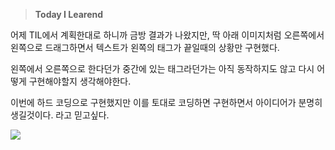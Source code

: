 > **Today I Learend**

어제 TIL에서 계획한대로 하니까 금방 결과가 나왔지만, 딱 아래 이미지처럼 오른쪽에서 왼쪽으로 드래그하면서 텍스트가 왼쪽의 태그가 끝일때의 상황만 구현했다.

왼쪽에서 오른쪽으로 한다던가 중간에 있는 태그라던가는 아직 동작하지도 않고 다시 어떻게 구현해야할지 생각해야한다.

이번에 하드 코딩으로 구현했지만 이를 토대로 코딩하면 구현하면서 아이디어가 분명히 생길것이다. 라고 믿고싶다.

![](https://images.velog.io/images/kyukim/post/8b1d360b-934a-40f9-b995-eb6c5ffa0c2a/Nov-04-2021%2021-35-26.gif)